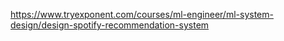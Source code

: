 https://www.tryexponent.com/courses/ml-engineer/ml-system-design/design-spotify-recommendation-system

